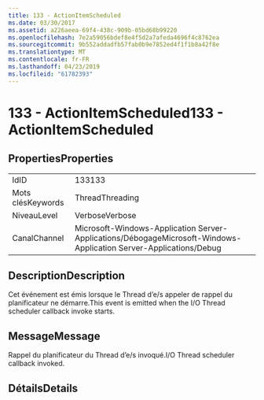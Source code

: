 ```yaml
---
title: 133 - ActionItemScheduled
ms.date: 03/30/2017
ms.assetid: a226aeea-69f4-438c-909b-05bd68b99220
ms.openlocfilehash: 7e2a59056bdef8e4f5d2a7afeda4696f4c8762ea
ms.sourcegitcommit: 9b552addadfb57fab0b9e7852ed4f1f1b8a42f8e
ms.translationtype: MT
ms.contentlocale: fr-FR
ms.lasthandoff: 04/23/2019
ms.locfileid: "61782393"
---
```

# <a name="133---actionitemscheduled"></a><span data-ttu-id="0ca30-102">133 - ActionItemScheduled</span><span class="sxs-lookup"><span data-stu-id="0ca30-102">133 - ActionItemScheduled</span></span>
## <a name="properties"></a><span data-ttu-id="0ca30-103">Properties</span><span class="sxs-lookup"><span data-stu-id="0ca30-103">Properties</span></span>  
  
|||  
|-|-|  
|<span data-ttu-id="0ca30-104">Id</span><span class="sxs-lookup"><span data-stu-id="0ca30-104">ID</span></span>|<span data-ttu-id="0ca30-105">133</span><span class="sxs-lookup"><span data-stu-id="0ca30-105">133</span></span>|  
|<span data-ttu-id="0ca30-106">Mots clés</span><span class="sxs-lookup"><span data-stu-id="0ca30-106">Keywords</span></span>|<span data-ttu-id="0ca30-107">Thread</span><span class="sxs-lookup"><span data-stu-id="0ca30-107">Threading</span></span>|  
|<span data-ttu-id="0ca30-108">Niveau</span><span class="sxs-lookup"><span data-stu-id="0ca30-108">Level</span></span>|<span data-ttu-id="0ca30-109">Verbose</span><span class="sxs-lookup"><span data-stu-id="0ca30-109">Verbose</span></span>|  
|<span data-ttu-id="0ca30-110">Canal</span><span class="sxs-lookup"><span data-stu-id="0ca30-110">Channel</span></span>|<span data-ttu-id="0ca30-111">Microsoft-Windows-Application Server-Applications/Débogage</span><span class="sxs-lookup"><span data-stu-id="0ca30-111">Microsoft-Windows-Application Server-Applications/Debug</span></span>|  
  
## <a name="description"></a><span data-ttu-id="0ca30-112">Description</span><span class="sxs-lookup"><span data-stu-id="0ca30-112">Description</span></span>  
 <span data-ttu-id="0ca30-113">Cet événement est émis lorsque le Thread d’e/s appeler de rappel du planificateur ne démarre.</span><span class="sxs-lookup"><span data-stu-id="0ca30-113">This event is emitted when the I/O Thread scheduler callback invoke starts.</span></span>  
  
## <a name="message"></a><span data-ttu-id="0ca30-114">Message</span><span class="sxs-lookup"><span data-stu-id="0ca30-114">Message</span></span>  
 <span data-ttu-id="0ca30-115">Rappel du planificateur du Thread d’e/s invoqué.</span><span class="sxs-lookup"><span data-stu-id="0ca30-115">I/O Thread scheduler callback invoked.</span></span>  
  
## <a name="details"></a><span data-ttu-id="0ca30-116">Détails</span><span class="sxs-lookup"><span data-stu-id="0ca30-116">Details</span></span>
